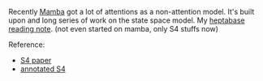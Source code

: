
Recently [Mamba](https://arxiv.org/ftp/arxiv/papers/2312/2312.00752.pdf) got a lot of attentions as a non-attention model. 
It's built upon and long series of work on the state space model.
My [heptabase reading note](https://app.heptabase.com/w/088cab4fc0272389c519d4df33f04134e28af8840e0f299ffda3866df2e8457d).
(not even started on mamba, only S4 stuffs now)

Reference:
- [S4 paper](https://arxiv.org/pdf/2111.00396.pdf)
- [annotated S4](https://srush.github.io/annotated-s4/)